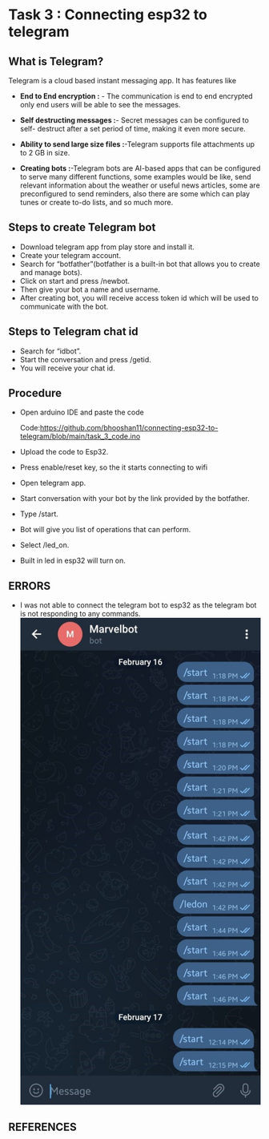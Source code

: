 # Task 3 : Connecting esp32 to telegram
## What is Telegram?

Telegram is a cloud based instant messaging app. It has features like

* **End to End encryption :** - The communication is end to end encrypted only end users will be able to see the messages.

* **Self destructing messages :**- Secret messages can be configured to self-      destruct after a set period of time, making it even more secure.
*  **Ability to send large size files :**-Telegram supports file attachments up to 2 GB in size.
*  **Creating bots :**-Telegram bots are AI-based apps that can be configured      to serve many different functions, some examples would be like, send relevant information about the weather or useful news articles, some are preconfigured to send reminders, also there are some which can play tunes or create to-do lists, and so much more.

## Steps to create Telegram bot

*	Download telegram app from play store and install it.
*	Create your telegram account.
*	Search for “botfather”(botfather is a built-in bot that allows you to create and manage bots).
*	Click on start and press /newbot.
*	Then give your bot a name and username.
*	After creating bot, you will receive access token id which will be used to communicate with the bot.

## Steps to Telegram chat id
* Search for “idbot”.
* Start the conversation and press /getid.
*	You will receive your chat id.

## Procedure 
* Open arduino IDE and paste the code

    Code:https://github.com/bhooshan11/connecting-esp32-to-telegram/blob/main/task_3_code.ino
* Upload the code to Esp32.
*	Press enable/reset key, so the it starts connecting to wifi
*	Open telegram app.
*	Start conversation with your bot by the link provided by the botfather.
*	Type /start.
*	Bot will give you list of operations that can perform.
*	Select /led_on.
*	Built in led in esp32 will turn on.

## ERRORS

* I was not able to connect the telegram bot to esp32 as the telegram bot is not responding to any commands.
![this is an image](https://github.com/bhooshan11/connecting-esp32-to-telegram/blob/main/error%20photo.jpg)

## REFERENCES



